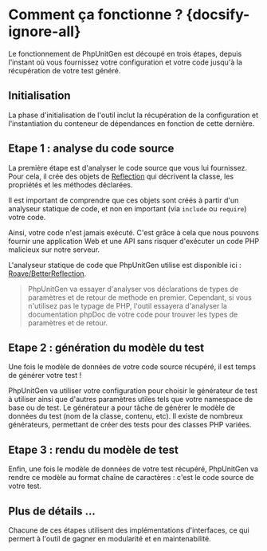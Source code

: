 # Comment ça fonctionne ? {docsify-ignore-all}

Le fonctionnement de PhpUnitGen est découpé en trois étapes, depuis
l'instant où vous fournissez votre configuration et votre code jusqu'à
la récupération de votre test généré.

## Initialisation

La phase d'initialisation de l'outil inclut la récupération de la configuration
et l'instantiation du conteneur de dépendances en fonction de cette dernière.

## Etape 1 : analyse du code source

La première étape est d'analyser le code source que vous lui
fournissez. Pour cela, il crée des objets de [Reflection](https://www.php.net/manual/fr/book.reflection.php)
qui décrivent la classe, les propriétés et les méthodes déclarées.

Il est important de comprendre que ces objets sont créés à partir d'un analyseur statique
de code, et non en important (via `include` ou `require`) votre code.

Ainsi, votre code n'est jamais exécuté. C'est grâce à cela que nous pouvons fournir
une application Web et une API sans risquer d'exécuter un code PHP malicieux sur notre serveur.

L'analyseur statique de code que PhpUnitGen utilise est disponible ici :
[Roave/BetterReflection](https://github.com/Roave/BetterReflection).

> PhpUnitGen va essayer d'analyser vos déclarations de types de paramètres et de retour de
> methode en premier. Cependant, si vous n'utilisez pas le typage de PHP, l'outil essayera
> d'analyser la documentation phpDoc de votre code pour trouver les types de paramètres et de retour.

## Etape 2 : génération du modèle du test

Une fois le modèle de données de votre code source récupéré, il est temps de générer votre
test !

PhpUnitGen va utiliser votre configuration pour choisir le générateur de test à utiliser
ainsi que d'autres paramètres utiles tels que votre namespace de base ou de test.
Le générateur a pour tâche de générer le modèle de données du test (nom de la classe, contenu, etc).
Il existe de nombreux générateurs, permettant de créer des tests pour des classes PHP variées.

## Etape 3 : rendu du modèle de test

Enfin, une fois le modèle de données de votre test récupéré, PhpUnitGen va
rendre ce modèle au format chaîne de caractères : c'est le code source de votre test.

## Plus de détails ...

Chacune de ces étapes utilisent des implémentations d'interfaces, ce qui permert à l'outil de gagner
en modularité et en maintenabilité.
